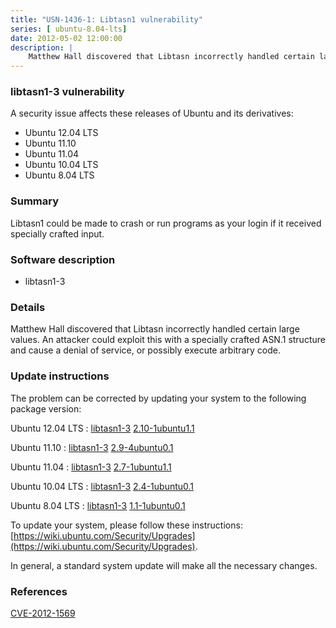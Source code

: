```yaml
---
title: "USN-1436-1: Libtasn1 vulnerability"
series: [ ubuntu-8.04-lts]
date: 2012-05-02 12:00:00
description: |
    Matthew Hall discovered that Libtasn incorrectly handled certain large values. An attacker could exploit this with a specially crafted ASN.1 structure and cause a denial of service, or possibly execute arbitrary code. 
--- 
```

 
### libtasn1-3 vulnerability

A security issue affects these releases of Ubuntu and its derivatives:

* Ubuntu 12.04 LTS
* Ubuntu 11.10
* Ubuntu 11.04
* Ubuntu 10.04 LTS
* Ubuntu 8.04 LTS

### Summary

Libtasn1 could be made to crash or run programs as your login if it received specially crafted input.

### Software description

* libtasn1-3 

### Details

Matthew Hall discovered that Libtasn incorrectly handled certain large values. An attacker could exploit this with a specially crafted ASN.1 structure and cause a denial of service, or possibly execute arbitrary code. 

### Update instructions

The problem can be corrected by updating your system to the following package version:

Ubuntu 12.04 LTS
 : [libtasn1-3](https://launchpad.net/ubuntu/+source/libtasn1-3) <span> [2.10-1ubuntu1.1](https://launchpad.net/ubuntu/+source/libtasn1-3/2.10-1ubuntu1.1) </span> 

Ubuntu 11.10
 : [libtasn1-3](https://launchpad.net/ubuntu/+source/libtasn1-3) <span> [2.9-4ubuntu0.1](https://launchpad.net/ubuntu/+source/libtasn1-3/2.9-4ubuntu0.1) </span> 

Ubuntu 11.04
 : [libtasn1-3](https://launchpad.net/ubuntu/+source/libtasn1-3) <span> [2.7-1ubuntu1.1](https://launchpad.net/ubuntu/+source/libtasn1-3/2.7-1ubuntu1.1) </span> 

Ubuntu 10.04 LTS
 : [libtasn1-3](https://launchpad.net/ubuntu/+source/libtasn1-3) <span> [2.4-1ubuntu0.1](https://launchpad.net/ubuntu/+source/libtasn1-3/2.4-1ubuntu0.1) </span> 

Ubuntu 8.04 LTS
 : [libtasn1-3](https://launchpad.net/ubuntu/+source/libtasn1-3) <span> [1.1-1ubuntu0.1](https://launchpad.net/ubuntu/+source/libtasn1-3/1.1-1ubuntu0.1) </span> 

To update your system, please follow these instructions: [https://wiki.ubuntu.com/Security/Upgrades](https://wiki.ubuntu.com/Security/Upgrades).

In general, a standard system update will make all the necessary changes. 

### References

 [CVE-2012-1569](http://people.ubuntu.com/~ubuntu-security/cve/CVE-2012-1569)
 
